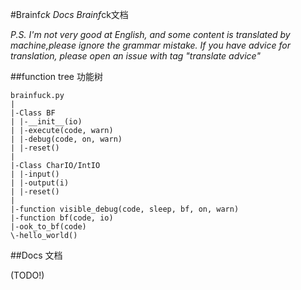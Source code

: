 #Brainf*ck Docs
Brainf*ck文档

_P.S. I'm not very good at English, and some content
is translated by machine,please ignore the grammar
mistake. If you have advice for translation, please
open an issue with tag "translate advice"_

##function tree
功能树
```
brainfuck.py
|
|-Class BF
| |-__init__(io)
| |-execute(code, warn)
| |-debug(code, on, warn)
| |-reset()
|
|-Class CharIO/IntIO
| |-input()
| |-output(i)
| |-reset()
|
|-function visible_debug(code, sleep, bf, on, warn)
|-function bf(code, io)
|-ook_to_bf(code)
\-hello_world()
```
##Docs
文档

(TODO!)
